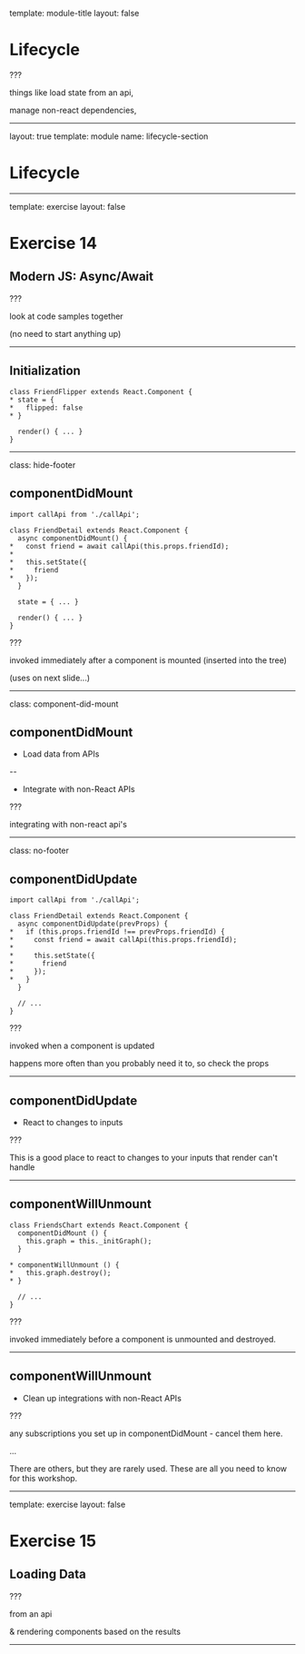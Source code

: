 
template: module-title
layout: false

# Lifecycle

???

things like load state from an api,

manage non-react dependencies,


---

layout: true
template: module
name: lifecycle-section

# Lifecycle

---


template: exercise
layout: false

# Exercise 14
## Modern JS: Async/Await

???

look at code samples together

(no need to start anything up)

---

## Initialization

```
class FriendFlipper extends React.Component {
* state = {
*   flipped: false
* }

  render() { ... }
}
```

---
class: hide-footer

## componentDidMount

```
import callApi from './callApi';

class FriendDetail extends React.Component {
  async componentDidMount() {
*   const friend = await callApi(this.props.friendId);
*
*   this.setState({
*     friend
*   });
  }

  state = { ... }

  render() { ... }
}
```

???

invoked immediately after a component is mounted (inserted into the tree)

(uses on next slide...)

---
class: component-did-mount

## componentDidMount

* Load data from APIs

--

* Integrate with non-React APIs

???

integrating with non-react api's

---
class: no-footer

## componentDidUpdate

```
import callApi from './callApi';

class FriendDetail extends React.Component {
  async componentDidUpdate(prevProps) {
*   if (this.props.friendId !== prevProps.friendId) {
*     const friend = await callApi(this.props.friendId);
*  
*     this.setState({
*       friend
*     });
*   }
  }

  // ...
}
```

???

invoked when a component is updated

happens more often than you probably need it to, so check the props

---

## componentDidUpdate

* React to changes to inputs

???

This is a good place to react to changes to your inputs that render can't handle

---

## componentWillUnmount

```
class FriendsChart extends React.Component {
  componentDidMount () {
    this.graph = this._initGraph();
  }

* componentWillUnmount () {
*   this.graph.destroy();
* }

  // ...
}
```

???

invoked immediately before a component is unmounted and destroyed.

---

## componentWillUnmount

* Clean up integrations with non-React APIs

???

any subscriptions you set up in componentDidMount - cancel them here.

...

There are others, but they are rarely used. These are all you need to know for this workshop.


---
template: exercise
layout: false

# Exercise 15
## Loading Data

???

from an api

& rendering components based on the results

---
